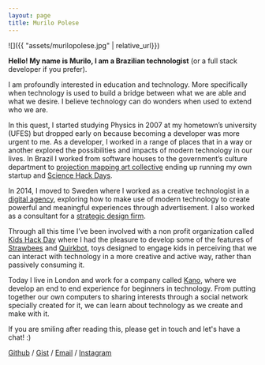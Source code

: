 ```yaml
---
layout: page
title: Murilo Polese
---
```


![]({{ "assets/murilopolese.jpg" | relative_url}})

**Hello! My name is Murilo, I am a Brazilian technologist** (or a full stack developer if you prefer).

I am profoundly interested in education and technology. More specifically when technology is used to build a bridge between what we are able and what we desire. I believe technology can do wonders when used to extend who we are.

In this quest, I started studying Physics in 2007 at my hometown’s university (UFES) but dropped early on because becoming a developer was more urgent to me. As a developer, I worked in a range of places that in a way or another explored the possibilities and impacts of modern technology in our lives. In Brazil I worked from software houses to the government’s culture department to [projection mapping art collective](https://www.youtube.com/watch?v=Cp4usRl-nSg) ending up running my own startup and [Science Hack Days](http://sciencehackday.org/ambassador/).

In 2014, I moved to Sweden where I worked as a creative technologist in a [digital agency](https://oakwood.se/), exploring how to make use of modern technology to create powerful and meaningful experiences through advertisement. I also worked as a consultant for a [strategic design firm](https://www.designit.com/).

Through all this time I’ve been involved with a non profit organization called [Kids Hack Day](http://www.kidshackday.com/) where I had the pleasure to develop some of the features of [Strawbees](https://strawbees.com/) and [Quirkbot](https://www.quirkbot.com/), toys designed to engage kids in perceiving that we can interact with technology in a more creative and active way, rather than passively consuming it.

Today I live in London and work for a company called [Kano](https://kano.me/), where we develop an end to end experience for beginners in technology. From putting together our own computers to sharing interests through a social network specially created for it, we can learn about technology as we create and make with it.

If you are smiling after reading this, please get in touch and let's have a chat! :)

[Github](https://github.com/murilopolese) / [Gist](https://gist.github.com/murilopolese) / [Email](maito:murilopolese+dotcom@gmail.com) / [Instagram](https://instagram.com/murilopolse)
